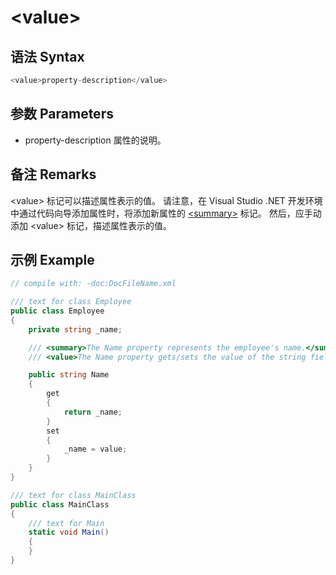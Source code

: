 # \<value\>
## 语法 Syntax
``` csharp
<value>property-description</value>  
```

## 参数 Parameters
* property-description
  属性的说明。

## 备注 Remarks
\<value\> 标记可以描述属性表示的值。 请注意，在 Visual Studio .NET 开发环境中通过代码向导添加属性时，将添加新属性的 [\<summary\>](summary.md) 标记。 然后，应手动添加 \<value\> 标记，描述属性表示的值。


## 示例 Example

``` csharp
// compile with: -doc:DocFileName.xml 

/// text for class Employee
public class Employee
{
    private string _name;

    /// <summary>The Name property represents the employee's name.</summary>
    /// <value>The Name property gets/sets the value of the string field, _name.</value>

    public string Name
    {
        get
        {
            return _name;
        }
        set
        {
            _name = value;
        }
    }
}

/// text for class MainClass
public class MainClass
{
    /// text for Main
    static void Main()
    {
    }
}

```